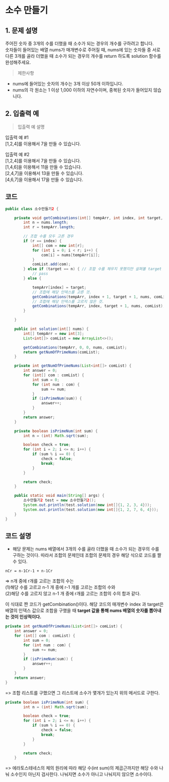 # 소수 만들기

## 1. 문제 설명 

주어진 숫자 중 3개의 수를 더했을 때 소수가 되는 경우의 개수를 구하려고 합니다. <br>숫자들이 들어있는 배열 nums가 매개변수로 주어질 때, nums에 있는 숫자들 중 서로 <br>다른 3개를 골라 더했을 때 소수가 되는 경우의 개수를 return 하도록 solution 함수를 <br>완성해주세요.

> 제한사항

* nums에 들어있는 숫자의 개수는 3개 이상 50개 이하입니다.
* nums의 각 원소는 1 이상 1,000 이하의 자연수이며, 중복된 숫자가 들어있지 않습니다.

## 2. 입출력 예

> 입출력 예 설명 

입출력 예 #1
<br>\[1,2,4]를 이용해서 7을 만들 수 있습니다.

입출력 예 #2
<br>\[1,2,4]를 이용해서 7을 만들 수 있습니다.
<br>\[1,4,6]을 이용해서 11을 만들 수 있습니다.
<br>\[2,4,7]을 이용해서 13을 만들 수 있습니다.
<br>\[4,6,7]을 이용해서 17을 만들 수 있습니다.


## 코드

```java
public class 소수만들기2 {

    private void getCombinations(int[] tempArr, int index, int target, int[] nums, List<int[]> comList) {
        int n = nums.length;
        int r = tempArr.length;

        // 조합 수를 모두 고른 경우 
        if (r == index) {
            int[] com = new int[r];
            for (int i = 0; i < r; i++) {
                com[i] = nums[tempArr[i]];
            }
            comList.add(com);
        } else if (target == n) { // 조합 수를 채우지 못했지만 살펴볼 target 이 없는 경우  
            // pass
        } else {

            tempArr[index] = target;
            // 조합에 해당 인덱스를 고른 것.
            getCombinations(tempArr, index + 1, target + 1, nums, comList);
            // 조합에 해당 인덱스를 고르지 않은 것.
            getCombinations(tempArr, index, target + 1, nums, comList);
        }

    }

    public int solution(int[] nums) {
        int[] tempArr = new int[3];
        List<int[]> comList = new ArrayList<>();

        getCombinations(tempArr, 0, 0, nums, comList);
        return getNumOfPrimeNums(comList);
    }

    private int getNumOfPrimeNums(List<int[]> comList) {
        int answer = 0;
        for (int[] com : comList) {
            int sum = 0;
            for (int num : com) {
                sum += num;
            }
            if (isPrimeNum(sum)) {
                answer++;
            }
        }
        return answer;
    }

    private boolean isPrimeNum(int sum) {
        int n = (int) Math.sqrt(sum);

        boolean check = true;
        for (int i = 2; i <= n; i++) {
            if (sum % i == 0) {
                check = false;
                break;
            }
        }

        return check;
    }

    public static void main(String[] args) {
        소수만들기2 test = new 소수만들기2();
        System.out.println(test.solution(new int[]{1, 2, 3, 4}));
        System.out.println(test.solution(new int[]{1, 2, 7, 6, 4}));
    }
}

```

## 코드 설명 

* 해당 문제는 nums 배열에서 3개의 수를 골라 더했을 때 소수가 되는 경우의 수를 구하는 것이다. 따라서 조합의 문제인데 조합의 문제의 경우 해당 식으로 코드를 짤 수 있다. 

```
nCr = n-1Cr-1 + n-1Cr
```

=> n개 중에 r개를 고르는 조합의 수는 
<br>(1)해당 수를 고르고 n-1 개 중에 r-1 개를 고르는 조합의 수와 
<br>(2)해당 수를 고르지 않고 n-1 개 중에 r개를 고르는 조합의 수의 합과 같다. 

이 식대로 짠 코드가 getCombination()이다. 해당 코드의 매개변수 index 과 target은 배열의 인덱스 값으로 조합을 구했을 때 **target 값을 통해 nums 배열의 숫자를 뽑아내는 것이 인상적이다.**


```java
private int getNumOfPrimeNums(List<int[]> comList) {
    int answer = 0;
    for (int[] com : comList) {
        int sum = 0;
        for (int num : com) {
            sum += num;
        }
        if (isPrimeNum(sum)) {
            answer++;
        }
    }
    return answer;
}
```
=> 조합 리스트를 구했으면 그 리스트에 소수가 몇개가 있는지 위의 메서드로 구한다. 

```java
private boolean isPrimeNum(int sum) {
        int n = (int) Math.sqrt(sum);

        boolean check = true;
        for (int i = 2; i <= n; i++) {
            if (sum % i == 0) {
                check = false;
                break;
            }
        }

        return check;
    }
```

=> 에라토스테네스의 체의 원리에 따라 해당 수(int sum)의 제곱근까지만 해당 수와 나눠 소수인지 아닌지 검사한다. 나눠지면 소수가 아니고 나눠지지 않으면 소수이다. 


